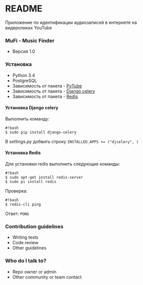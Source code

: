 # README #

Приложение по идентификации аудиозаписей в интернете на видероликах YouTube

### MuFi - Music Finder ###

* Версия 1.0

### Установка ###

* Python 3.4
* PostgreSQL
* Зависимость от пакета - [PyTube](https://github.com/nficano/pytube)
* Зависимость от пакета - [Django celery](https://github.com/celery/django-celery/)
* Зависимость от пакета - [Redis](https://pypi.python.org/pypi/redis)

#### Установка Django celery ####
Выполнить команду:
```
#!bash
$ sudo pip install django-celery
```

В *settings.py* добвить строку
``` INSTALLED_APPS += ("djcelery", ) ```

#### Установка Redis ####
Для установки redis выполнить следующие команды:
```
#!bash
$ sudo apt-get install redis-server
$ sudo pi install redis
```
Проверка:
```
#!bash
$ redis-cli ping
```
Ответ: `PONG`

### Contribution guidelines ###

* Writing tests
* Code review
* Other guidelines

### Who do I talk to? ###

* Repo owner or admin
* Other community or team contact